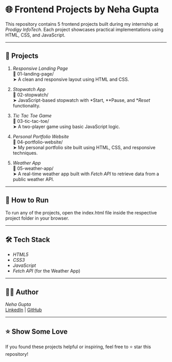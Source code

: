 # 🌐 Frontend Projects by Neha Gupta

This repository contains 5 frontend projects built during my internship at *Prodigy InfoTech*. Each project showcases practical implementations using HTML, CSS, and JavaScript.

---

## 📁 Projects

1. *Responsive Landing Page*  
   📂 01-landing-page/  
   ➤ A clean and responsive layout using HTML and CSS.

2. *Stopwatch App*  
   📂 02-stopwatch/  
   ➤ JavaScript-based stopwatch with *Start, **Pause, and **Reset* functionality.

3. *Tic Tac Toe Game*  
   📂 03-tic-tac-toe/  
   ➤ A two-player game using basic JavaScript logic.

4. *Personal Portfolio Website*  
   📂 04-portfolio-website/  
   ➤ My personal portfolio site built using HTML, CSS, and responsive techniques.

5. *Weather App*  
   📂 05-weather-app/  
   ➤ A real-time weather app built with *Fetch API* to retrieve data from a public weather API.

---

## 🚀 How to Run

To run any of the projects, open the index.html file inside the respective project folder in your browser.

---

## 🛠 Tech Stack

- *HTML5*
- *CSS3*
- *JavaScript*
- *Fetch API* (for the Weather App)

---

## 🧑‍💻 Author

*Neha Gupta*  
[LinkedIn](https://linkedin.com/in/neha-gupta-a0a154287) | [GitHub](https://github.com/Neha91-svg)

---

## ⭐ Show Some Love

If you found these projects helpful or inspiring, feel free to ⭐ star this repository!
